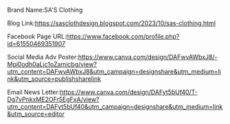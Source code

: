 Brand Name:SA'S Clothing

Blog Link:https://sasclothdesign.blogspot.com/2023/10/sas-clothing.html

Facebook Page URL:https://www.facebook.com/profile.php?id=61550469351907

Social Media Adv Poster:https://www.canva.com/design/DAFwvAWbxJ8/-Mpi0odh0aLjc1oZamicbg/view?utm_content=DAFwvAWbxJ8&utm_campaign=designshare&utm_medium=link&utm_source=publishsharelink 

Email News Letter:https://www.canva.com/design/DAFyt5bUf40/T-Dg7vPnkxME2OFr5EgFxA/view?utm_content=DAFyt5bUf40&utm_campaign=designshare&utm_medium=link&utm_source=editor

